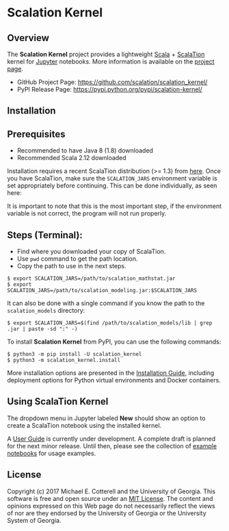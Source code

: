 # Scalation Kernel

## Overview

The **Scalation Kernel** project provides a lightweight
[Scala](http://www.scala-lang.org) + 
[ScalaTion](http://cobweb.cs.uga.edu/~jam/scalation.html) kernel for
[Jupyter](https://jupyter.readthedocs.io/en/latest/) notebooks. 
More information is available on the
[project page](https://github.com/scalation/scalation_kernel).

* GitHub Project Page: https://github.com/scalation/scalation_kernel/
* PyPI Release Page: https://pypi.python.org/pypi/scalation-kernel/

## Installation

Prerequisites
-------------
* Recommended to have Java 8 (1.8) downloaded 
* Recommended Scala 2.12 downloaded

Installation requires a recent ScalaTion distribution (>= 1.3) from
[here](http://cobweb.cs.uga.edu/~jam/scalation.html). Once you have
ScalaTion, make sure the ``SCALATION_JARS`` environment variable is
set appropriately before continuing. This can be done individually,
as seen here:

It is important to note that this is the most important step, if the environment
variable is not correct, the program will not run properly.

## Steps (Terminal):
 *  Find where you downloaded your copy of ScalaTion.
 *  Use `pwd` command to get the path location.
 *  Copy the path to use in the next steps.

```
$ export SCALATION_JARS=/path/to/scalation_mathstat.jar
$ export SCALATION_JARS=/path/to/scalation_modeling.jar:$SCALATION_JARS
```

It can also be done with a single command if you know the path to the
``scalation_models`` directory:

```
$ export SCALATION_JARS=$(find /path/to/scalation_models/lib | grep .jar | paste -sd ":" -)
```

To install **Scalation Kernel** from PyPI, you can use the following
commands:

```
$ python3 -m pip install -U scalation_kernel
$ python3 -m scalation_kernel.install
```

More installation options are presented in the
[Installation Guide](https://github.com/scalation/scalation_kernel/blob/master/docs/INSTALL.md),
including deployment options for Python virtual environments and
Docker containers. 

## Using ScalaTion Kernel

The dropdown menu in Jupyter labeled **New** should show an option to create a ScalaTion
notebook using the installed kernel. 

A [User Guide](https://github.com/scalation/scalation_kernel/blob/master/docs/USER.md)
is currently under development. A complete draft is planned for the next minor
release. Until then, please see the collection of
[example notebooks](https://github.com/scalation/scalation_kernel/tree/master/notebooks)
for usage examples.

## License

Copyright (c) 2017 Michael E. Cotterell and the University of Georgia.
This software is free and open source under an
[MIT License](https://github.com/scalation/scalation_kernel/blob/master/LICENSE.md).
The content and opinions expressed on this Web page do not necessarily
reflect the views of nor are they endorsed by the University of Georgia or
the University System of Georgia.

